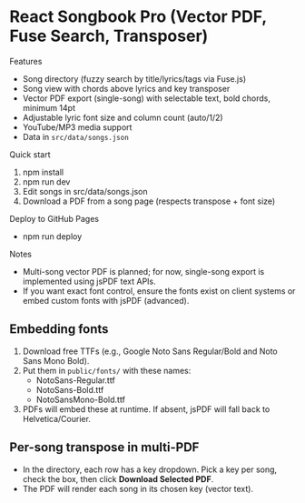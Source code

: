 React Songbook Pro (Vector PDF, Fuse Search, Transposer)
=========================================================

Features
- Song directory (fuzzy search by title/lyrics/tags via Fuse.js)
- Song view with chords above lyrics and key transposer
- Vector PDF export (single-song) with selectable text, bold chords, minimum 14pt
- Adjustable lyric font size and column count (auto/1/2)
- YouTube/MP3 media support
- Data in `src/data/songs.json`

Quick start
1. npm install
2. npm run dev
3. Edit songs in src/data/songs.json
4. Download a PDF from a song page (respects transpose + font size)

Deploy to GitHub Pages
- npm run deploy

Notes
- Multi-song vector PDF is planned; for now, single-song export is implemented using jsPDF text APIs.
- If you want exact font control, ensure the fonts exist on client systems or embed custom fonts with jsPDF (advanced).


Embedding fonts
---------------
1) Download free TTFs (e.g., Google Noto Sans Regular/Bold and Noto Sans Mono Bold).
2) Put them in `public/fonts/` with these names:
   - NotoSans-Regular.ttf
   - NotoSans-Bold.ttf
   - NotoSansMono-Bold.ttf
3) PDFs will embed these at runtime. If absent, jsPDF will fall back to Helvetica/Courier.

Per-song transpose in multi-PDF
-------------------------------
- In the directory, each row has a key dropdown. Pick a key per song, check the box, then click **Download Selected PDF**.
- The PDF will render each song in its chosen key (vector text).
